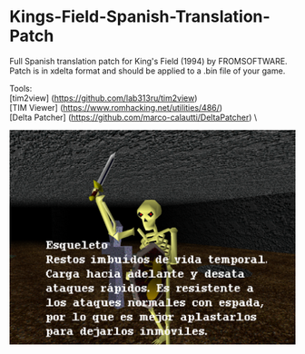 # Kings-Field-Spanish-Translation-Patch
Full Spanish translation patch for King's Field (1994) by FROMSOFTWARE.
Patch is in xdelta format and should be applied to a .bin file of your game.

Tools: \
[tim2view] (https://github.com/lab313ru/tim2view) \
[TIM Viewer] (https://www.romhacking.net/utilities/486/) \
[Delta Patcher] (https://github.com/marco-calautti/DeltaPatcher) \

![WIP1](Screenshots/Screenshot(1).png)
